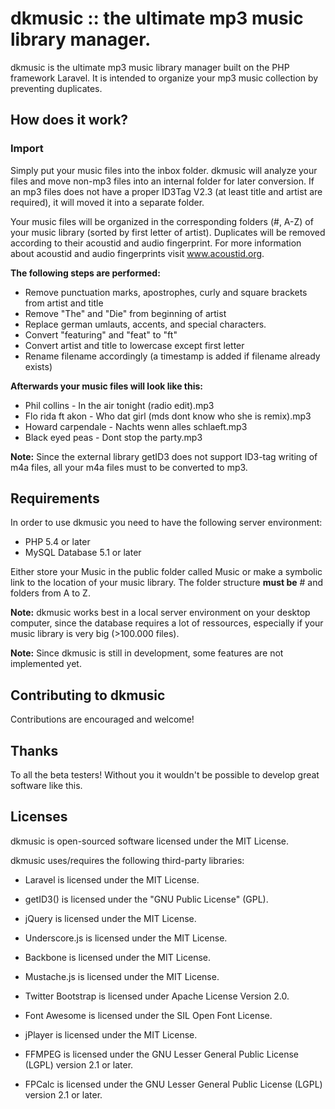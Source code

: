 # dkmusic :: the ultimate mp3 music library manager.
dkmusic is the ultimate mp3 music library manager built on the PHP framework Laravel. It is intended to organize your mp3 music collection by preventing duplicates.

## How does it work?

### Import
Simply put your music files into the inbox folder.
dkmusic will analyze your files and move non-mp3 files into an internal folder for later conversion.
If an mp3 files does not have a proper ID3Tag V2.3 (at least title and artist are required), it will moved it into a separate folder. 

Your music files will be organized in the corresponding folders (#, A-Z) of your music library (sorted by first letter of artist).
Duplicates will be removed according to their acoustid and audio fingerprint.
For more information about acoustid and audio fingerprints visit www.acoustid.org.

**The following steps are performed:**
- Remove punctuation marks, apostrophes, curly and square brackets from artist and title
- Remove "The" and "Die" from beginning of artist
- Replace german umlauts, accents, and special characters.
- Convert "featuring" and "feat" to "ft"
- Convert artist and title to lowercase except first letter
- Rename filename accordingly (a timestamp is added if filename already exists)

**Afterwards your music files will look like this:**
- Phil collins - In the air tonight (radio edit).mp3
- Flo rida ft akon - Who dat girl (mds dont know who she is remix).mp3
- Howard carpendale - Nachts wenn alles schlaeft.mp3
- Black eyed peas - Dont stop the party.mp3

**Note:** Since the external library getID3 does not support ID3-tag writing of m4a files,
all your m4a files must to be converted to mp3.


## Requirements
In order to use dkmusic you need to have the following server environment:
- PHP 5.4 or later
- MySQL Database 5.1 or later

Either store your Music in the public folder called Music or make a symbolic link to the location of your music library.
The folder structure **must be** # and folders from A to Z.

**Note:** dkmusic works best in a local server environment on your desktop computer, since the database requires a lot of ressources, especially if your music library is very big (>100.000 files).

**Note:** Since dkmusic is still in development, some features are not implemented yet.

## Contributing to dkmusic
Contributions are encouraged and welcome!


## Thanks
To all the beta testers! Without you it wouldn't be possible to develop great software like this.


## Licenses
dkmusic is open-sourced software licensed under the MIT License.

dkmusic uses/requires the following third-party libraries:
- Laravel is licensed under the MIT License.
- getID3() is licensed under the "GNU Public License" (GPL).

- jQuery is licensed under the MIT License.
- Underscore.js is licensed under the MIT License.
- Backbone is licensed under the MIT License.
- Mustache.js is licensed under the MIT License.
- Twitter Bootstrap is licensed under Apache License Version 2.0.
- Font Awesome is licensed under the SIL Open Font License.
- jPlayer is licensed under the MIT License.

- FFMPEG is licensed under the GNU Lesser General Public License (LGPL) version 2.1 or later.
- FPCalc is licensed under the GNU Lesser General Public License (LGPL) version 2.1 or later.
